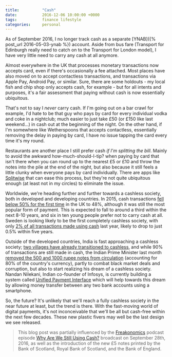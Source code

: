 ```yaml
---
title:          "Cash"
date:           2016-12-06 10:00:00 +0000
tags:           finance lifestyle
categories:     personal
---
```


As of September 2016, I no longer track cash as a separate [YNAB]({% post_url 2016-05-03-ynab %}) account. Aside from bus fare (Transport for Edinburgh really need to catch on to the Transport for London model), I have very little need to carry any cash at all anymore.

<!-- Read More -->

Almost everywhere in the UK that processes monetary transactions now accepts card, even if there's occasionally a fee attached. Most places have also moved on to accept contactless transactions, and transactions via Apple Pay, Android Pay, or similar. Sure, there are some holdouts - my local fish and chip shop only accepts cash, for example - but for all intents and purposes, it's a fair assessment that paying without cash is now essentially ubiquitous.

That's not to say I *never* carry cash. If I'm going out on a bar crawl for example, I'd hate to be that guy who pays by card for every individual vodka and coke in a nightclub; much easier to just take £50 (or £150 like last weekend...) in cash out at the beginning of the night. On the other hand, if I'm somewhere like Wetherspoons that accepts contactless, essentially removing the delay in paying by card, I have no issue tapping the card every time it's my round.

Restaurants are another place I still prefer cash *if I'm splitting the bill*. Mainly to avoid the awkward how-much-should-I-tip? when paying by card that isn't there when you can round up to the nearest £5 or £10 and throw the notes into the pile at the end of the night, but also because it still feels a little clunky when everyone pays by card individually. There are apps like [Splitwise][splitwise-app] that can ease this process, but they're not quite ubiquitous enough (at least not in my circles) to eliminate the issue.

Worldwide, we're heading further and further towards a cashless society, both in developed and developing countries. In 2015, cash transactions [fell below 50% for the first time][raconteur-cashless-future] in the UK to 48%, although it was still the most popular form of payment. This is expected to fall to around a third within the next 8-10 years, and six in ten young people prefer not to carry cash at all. Sweden is looking likely to be the first completely cashless society, with only [2% of all transactions made using cash][guardian-sweden-cashless] last year, likely to drop to just 0.5% within five years.

Outside of the developed countries, India is fast approaching a cashless society; [two villages have already transitioned to cashless][india-times-cashless-economy], and while 90% of transactions are still made in cash, the Indian Prime Minister last month [removed the 500 and 1000 rupee notes from circulation][gizmodo-indian-note-removal] (accounting for 80% of the country's currency), partly to combat black market deals and corruption, but also to start realizing his dream of a cashless society. Nandan Nilekani, Indian co-founder of Infosys, is currently building a system called [Unified Payment Interface][hindu-upi] which will help towards this dream by allowing money transfer between any two bank accounts using a smartphone.

So, the future? It's unlikely that we'll reach a fully cashless society in the near future at least, but the trend is there. With the fast-moving world of digital payments, it's not inconceivable that we'll be all but cash-free within the next few decades. These new plastic fivers may well be the last design we see released.

> This blog post was partially influenced by the [Freakonomics][freakonomics-home] podcast episode [Why Are We Still Using Cash?][freakonomics-cash-episode] broadcast on September 28th, 2016, as well as the introduction of the new £5 notes printed by the Bank of Scotland, Royal Bank of Scotland, and the Bank of England.

[splitwise-app]:                https://www.splitwise.com/
[raconteur-cashless-future]:    http://raconteur.net/technology/are-we-heading-towards-a-cashless-future
[guardian-sweden-cashless]:     https://www.theguardian.com/business/2016/jun/04/sweden-cashless-society-cards-phone-apps-leading-europe
[india-times-cashless-economy]: http://www.indiatimes.com/news/india/these-two-places-in-india-are-already-living-pm-modi-s-dream-of-cashless-economy-266574.html
[gizmodo-indian-note-removal]:  http://gizmodo.com/indias-prime-minister-plans-for-cashless-society-1789403344
[hindu-upi]:                    http://www.thehindu.com/business/Economy/What-is-Unified-Payment-Interface/article14593189.ece
[freakonomics-home]:            http://freakonomics.com/
[freakonomics-cash-episode]:    http://freakonomics.com/podcast/still-using-cash/